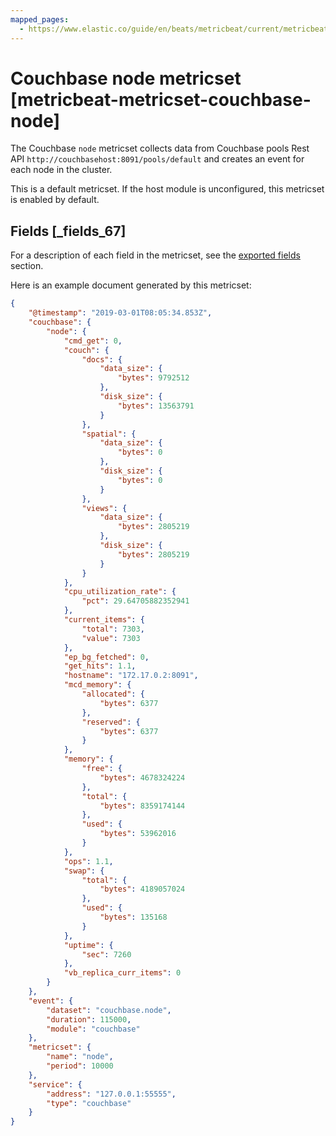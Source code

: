 ```yaml
---
mapped_pages:
  - https://www.elastic.co/guide/en/beats/metricbeat/current/metricbeat-metricset-couchbase-node.html
---
```


# Couchbase node metricset [metricbeat-metricset-couchbase-node]

The Couchbase `node` metricset collects data from Couchbase pools Rest API `http://couchbasehost:8091/pools/default` and creates an event for each node in the cluster.

This is a default metricset. If the host module is unconfigured, this metricset is enabled by default.

## Fields [_fields_67]

For a description of each field in the metricset, see the [exported fields](/reference/metricbeat/exported-fields-couchbase.md) section.

Here is an example document generated by this metricset:

```json
{
    "@timestamp": "2019-03-01T08:05:34.853Z",
    "couchbase": {
        "node": {
            "cmd_get": 0,
            "couch": {
                "docs": {
                    "data_size": {
                        "bytes": 9792512
                    },
                    "disk_size": {
                        "bytes": 13563791
                    }
                },
                "spatial": {
                    "data_size": {
                        "bytes": 0
                    },
                    "disk_size": {
                        "bytes": 0
                    }
                },
                "views": {
                    "data_size": {
                        "bytes": 2805219
                    },
                    "disk_size": {
                        "bytes": 2805219
                    }
                }
            },
            "cpu_utilization_rate": {
                "pct": 29.64705882352941
            },
            "current_items": {
                "total": 7303,
                "value": 7303
            },
            "ep_bg_fetched": 0,
            "get_hits": 1.1,
            "hostname": "172.17.0.2:8091",
            "mcd_memory": {
                "allocated": {
                    "bytes": 6377
                },
                "reserved": {
                    "bytes": 6377
                }
            },
            "memory": {
                "free": {
                    "bytes": 4678324224
                },
                "total": {
                    "bytes": 8359174144
                },
                "used": {
                    "bytes": 53962016
                }
            },
            "ops": 1.1,
            "swap": {
                "total": {
                    "bytes": 4189057024
                },
                "used": {
                    "bytes": 135168
                }
            },
            "uptime": {
                "sec": 7260
            },
            "vb_replica_curr_items": 0
        }
    },
    "event": {
        "dataset": "couchbase.node",
        "duration": 115000,
        "module": "couchbase"
    },
    "metricset": {
        "name": "node",
        "period": 10000
    },
    "service": {
        "address": "127.0.0.1:55555",
        "type": "couchbase"
    }
}
```


